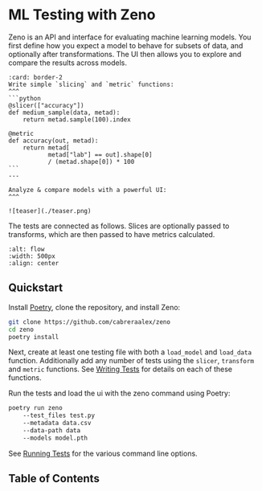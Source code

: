 # ML Testing with Zeno

Zeno is an API and interface for evaluating machine learning models.
You first define how you expect a model to behave for subsets of data, and optionally after transformations.
The UI then allows you to explore and compare the results across models.

````{panels}
:card: border-2
Write simple `slicing` and `metric` functions:
^^^
```python
@slicer(["accuracy"])
def medium_sample(data, metad):
    return metad.sample(100).index

@metric
def accuracy(out, metad):
    return metad[
           metad["lab"] == out].shape[0]
           / (metad.shape[0]) * 100
```
---

Analyze & compare models with a powerful UI:
^^^

![teaser](./teaser.png)

````

The tests are connected as follows. Slices are optionally passed to transforms, which are then passed to have metrics calculated.

```{image} flow.png
:alt: flow
:width: 500px
:align: center
```

## Quickstart

Install [Poetry](https://python-poetry.org/), clone the repository, and install Zeno:

```bash
git clone https://github.com/cabreraalex/zeno
cd zeno
poetry install
```

Next, create at least one testing file with both a `load_model` and `load_data` function.
Additionally add any number of tests using the `slicer`, `transform` and `metric` functions.
See [Writing Tests](writing_tests) for details on each of these functions.

Run the tests and load the ui with the zeno command using Poetry:

```bash
poetry run zeno
    --test_files test.py
    --metadata data.csv
    --data-path data
    --models model.pth
```

See [Running Tests](api) for the various command line options.

## Table of Contents

```{tableofcontents}

```
